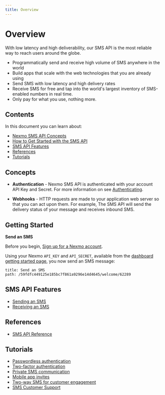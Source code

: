 ```yaml
---
title: Overview
---
```


# Overview

With low latency and high deliverability, our SMS API is the most reliable way to reach users around the globe.

* Programmatically send and receive high volume of SMS anywhere in the world
* Build apps that scale with the web technologies that you are already using
* Send SMS with low latency and high delivery rates
* Receive SMS for free and tap into the world's largest inventory of SMS-enabled numbers in real time.
* Only pay for what you use, nothing more.

## Contents

In this document you can learn about:

* [Nexmo SMS API Concepts](#concepts)
* [How to Get Started with the SMS API](#getting-started)
* [SMS API Features](#sms-api-features)
* [References](#references)
* [Tutorials](#tutorials)

## Concepts

* **Authentication** - Nexmo SMS API is authenticated with your account API Key and Secret. For more information on see [Authenticating](/api/sms#authentication-information).

* **Webhooks** - HTTP requests are made to your application web server so that you can act upon them. For example, The SMS API will send the delivery status of your message and receives inbound SMS.

## Getting Started

**Send an SMS**

Before you begin, [Sign up for a Nexmo account](https://dashboard.nexmo.com/sign-up).

Using your Nexmo `API_KEY` and `API_SECRET`, available from the [dashboard getting started page](https://dashboard.nexmo.com/getting-started-guide), you now send an SMS message:

```techio
title: Send an SMS
path: /59fdfc449125e185bc7f861a9296e14d4645/welcome/62289
```

## SMS API Features

* [Sending an SMS](/messaging/sms/building-blocks/send-an-sms)
* [Receiving an SMS](/messaging/sms/building-blocks/receiving-an-sms)

## References

* [SMS API Reference](/api/sms)

## Tutorials

* [Passwordless authentication](/tutorials/passwordless-authentication)
* [Two-factor authentication](/tutorials/two-factor-authentication)
* [Private SMS communication](/tutorials/private-sms-communication)
* [Mobile app invites](/tutorials/mobile-app-invites)
* [Two-way SMS for customer engagement](/tutorials/two-way-sms-for-customer-engagement)
* [SMS Customer Support](/tutorials/sms-customer-support)

